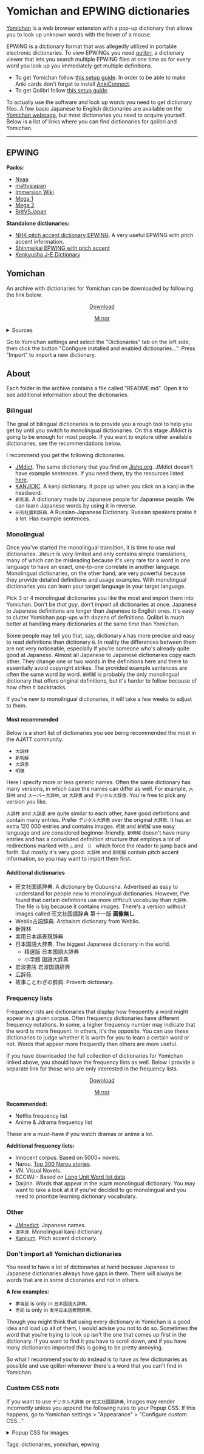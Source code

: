 # Yomichan and EPWING dictionaries

[Yomichan](https://foosoft.net/projects/yomichan)
is a web browser extension with a pop-up dictionary
that allows you to look up unknown words with the hover of a mouse.

EPWING is a dictionary format
that was allegedly utilized in portable electronic dictionaries.
To view EPWINGs you need [qolibri](https://aur.archlinux.org/packages/qolibri/),
a dictionary viewer that lets you search multiple EPWING files at one time
so for every word you look up you immediately get multiple definitions.

* To get Yomichan follow
[this setup guide](setting-up-yomichan.html).
In order to be able to make Anki cards don't forget to install
[AnkiConnect](https://ankiweb.net/shared/info/2055492159).
* To get Qolibri follow
[this setup guide](setting-up-qolibri.html).

To actually use the software and look up words you need to get dictionary files.
A few basic Japanese to English dictionaries are available on the
[Yomichan webpage](https://foosoft.net/projects/yomichan/index.html#dictionaries),
but most dictionaries you need to acquire yourself.
Below is a list of links where you can find dictionaries for qolibri and Yomichan.

****

## EPWING

**Packs:**

* [Nyaa](https://nyaa.iss.one/view/1194089)
* [mattvsjapan](https://www.mediafire.com/file/hr30l1pw004gac9/EPWINGs.rar/file)
* [Immersion Wiki](https://drive.google.com/drive/folders/1S8c70eKADlNkyW_Orz2B7Ge49xFQjg42)
* [Mega 1](https://mega.nz/folder/rIIHhAxb#d6GV9ZNTj9gUEaQtfGluqg)
* [Mega 2](https://mega.nz/folder/UxhhlKzb#9T8-35RugwmkuZ33oTqVrQ)
* [BritVSJapan](https://www.mediafire.com/folder/ldyklp3362pgg/Japanese_Dictionaries)

**Standalone dictionaries:**

* [NHK pitch accent dictionary EPWING](http://www.mediafire.com/file/sxmpse8n92c9oxg/NHKACT.zip).
A very useful EPWING with pitch accent information.
* [Shinmeikai EPWING with pitch accent](http://www.mediafire.com/file/q9b95d1ad9wnjxd/Shinmeikai.7z)
* [Kenkyusha J-E Dictionary](https://mega.nz/#F!dcoAlDSB!7ltFSsPmp1JfPhz6U5FaeQ)

## Yomichan

An archive with dictionaries for Yomichan can be downloaded by following the link below.

<p align="center">
	<a class="download_button" href="https://disk.yandex.com/d/dmS_-JVE2fkMDQ">Download</a>
</p>
<p align="center">
	<a href="https://t.me/ajatt_tools/115">Mirror</a>
</p>

<details>
<summary>Sources</summary>

The dictionaries were compiled from various places.
Below is a list of public folders that were used.

* [Immersion Wiki](https://drive.google.com/drive/folders/1S8jeDa5NJt76dn9tq52engRCFLjIzvN1)
* [This Mega folder](https://mega.nz/folder/rIIHhAxb#d6GV9ZNTj9gUEaQtfGluqg)
* [Shared](https://www.youtube.com/watch?v=5oxdPY9eH48) by mattvsjapan:
	* [Yomichan Dictionaries](https://www.mediafire.com/file/o3b6jt999dtd9vc/Yomichan_Dictionaries.zip/file)
	* [Shinmeikai5](https://mega.nz/file/A5cRxIpY#fcCGZyWX6cZoFYwKoKzbdHnxm_S86WM3PSbDA4ifKUM)
	* [Pitch Accent Dictionary](https://mega.nz/file/A5cRxIpY#fcCGZyWX6cZoFYwKoKzbdHnxm_S86WM3PSbDA4ifKUM)

</details>

Go to Yomichan settings and select the "Dictionaries" tab on the left side,
then click the button "Configure installed and enabled dictionaries…".
Press "Import" to import a new dictionary.

## About

Each folder in the archive contains a file called "README.md".
Open it to see additional information about the dictionaries.

### Bilingual

The goal of bilingual dictionaries is to provide you a rough tool
to help you get by until you switch to monolingual dictionaries.
On this stage JMdict is going to be enough for most people.
If you want to explore other available dictionaries, see the recommendations below.

I recommend you get the following dictionaries.

* [JMdict](https://www.edrdg.org/wiki/index.php/JMdict-EDICT_Dictionary_Project).
The same dictionary that you find on
[Jisho.org](https://jisho.org/).
JMdict doesn't have example sentences.
If you need them, try the resources listed
[here](resources.html#examples-and-pronunciations).
* [KANJIDIC](https://www.edrdg.org/wiki/index.php/KANJIDIC_Project).
A kanji dictionary.
It pops up when you click on a kanji in the headword.
* `新和英`.
A dictionary made by Japanese people for Japanese people.
We can learn Japanese words by using it in reverse.
* `研究社露和辞典`.
A Russian-Japanese Dictionary.
Russian speakers praise it a lot.
Has example sentences.

### Monolingual

Once you've started the monolingual transition, it is time to use real dictionaries.
`JMdict` is very limited and only contains simple translations, many of which can be misleading
because it's very rare for a word in one language to have an exact,
one-to-one correlate in another language.
Monolingual dictionaries, on the other hand, are very powerful because
they provide detailed definitions and usage examples.
With monolingual dictionaries you can learn your target language in your target language.

Pick 3 or 4 monolingual dictionaries you like the most and import them into Yomichan.
Don't be *that guy*, don't import all dictionaries at once.
Japanese to Japanese definitions are longer than Japanese to English ones.
It's easy to clutter Yomichan pop-ups with dozens of definitions.
Qolibri is much better at handling many dictionaries at the same time than Yomichan.

Some people may tell you that, say,
dictionary `A` has more precise and easy to read definitions than dictionary `B`.
In reality the differences between them are not very noticeable,
especially if you're someone who's already quite good at Japanese.
Almost all Japanese to Japanese dictionaries copy each other.
They change one or two words in the definitions here and there
to essentially avoid copyright strikes.
The provided example sentences are often the same word by word.
`新明解` is probably the only monolingual dictionary that offers original definitions,
but it's harder to follow because of how often it backtracks.

If you're new to monolingual dictionaries, it will take a few weeks to adjust to them.

#### Most recommended

Below is a short list of dictionaries you see being recommended the most in the AJATT community.

* `大辞林`
* `新明解`
* `大辞泉`
* `明鏡`

Here I specify more or less generic names.
Often the same dictionary has many versions,
in which case the names can differ as well.
For example, `大辞林` and `スーパー大辞林`,
or `大辞泉` and `デジタル大辞泉`.
You're free to pick any version you like.

`大辞林` and `大辞泉` are quite similar to each other,
have good definitions and contain many entries.
Prefer `デジタル大辞泉` over the original `大辞泉`.
It has an extra 120 000 entries and contains images.
`明鏡` and `新明解` use easy language and are considered beginner-friendly.
`新明解` doesn't have many entries and has a convoluted definition structure
that employs a lot of redirections marked with `△` and `（）`
which force the reader to jump back and forth.
But mostly it's very good.
`大辞林` and `新明解` contain pitch accent information,
so you may want to import them first.

#### Additional dictionaries

* 旺文社国語辞典.
A dictionary by Oubunsha.
Advertised as easy to understand for people new to monolingual dictionaries.
However, I've found that certain defintions use more difficult vocabulay than `大辞林`.
The file is big because it contains images.
There's a version without images called 旺文社国語辞典 第十一版 **画像無し**.
* Weblio古語辞典. Archaism dictionary from Weblio.
* 新辞林
* 実用日本語表現辞典
* 日本国語大辞典. The biggest Japanese dictionary in the world.
	* 精選版 日本国語大辞典
	* 小学館 国語大辞典
* 岩波書店 岩波国語辞典
* 広辞苑
* 故事ことわざの辞典. Proverb dictionary.

### Frequency lists

Frequency lists are dictionaries
that display how frequently a word might appear in a given corpus.
Often frequency dictionaries have different frequency notations.
In some, a higher frequency number may indicate that the word is more frequent.
In others, it's the opposite.
You can use these dictionaries to judge
whether it is worth for you to learn a certain word or not.
Words that appear more frequently than others are more useful.

If you have downloaded the full collection of dictionaries for Yomichan linked above,
you should have the frequency lists as well.
Below I provide a separate link for those who are only interested in the frequency lists.

<p align="center">
	<a class="download_button" href="https://disk.yandex.com/d/iaKHgFKTwjCMPw">Download</a>
</p>
<p align="center">
	<a href="https://t.me/ajatt_tools/109">Mirror</a>
</p>

**Recommended:**

* Netflix frequency list
* Anime & Jdrama frequency list

These are a must-have if you watch dramas or anime a lot.

**Additional frequency lists:**

* Innocent corpus. Based on 5000+ novels.
* Narou. [Top 300 Narou stories](http://wiki.wareya.moe/Narou).
* VN. Visual Novels.
* BCCWJ - Based on [Long Unit Word list data](https://ccd.ninjal.ac.jp/bccwj/en/freq-list.html).
* Daijirin. Words that appear in the `大辞林` monolingual dictionary.
You may want to take a look at it if you've decided to go monolingual
and you need to prioritize learning dictionary vocabulary.

### Other

* [JMnedict](https://www.edrdg.org/enamdict/enamdict_doc.html). Japanese names.
* `漢字源`. Monolingual kanji dictionary.
* [Kanjium](https://github.com/mifunetoshiro/kanjium). Pitch accent dictionary.

### Don't import all Yomichan dictionaries

You need to have a lot of dictionaries at hand
because Japanese to Japanese dictionaries always have gaps in them.
There will always be words that are in some dictionaries and not in others.

**A few examples:**
* `夢海鼠` is only in `日本国語大辞典`.
* `禿同` is only in `実用日本語表現辞典`.

Though you might think that using every dictionary in Yomichan is a good idea
and load up all of them, I would advise you not to do so.
Sometimes the word that you're trying to look up
isn't the one that comes up first in the dictionary.
If you want to find it you have to scroll down,
and if you have many dictionaries imported this is going to be pretty annoying.

So what I recommend you to do instead is to have as few dictionaries as possible
and use qolibri whenever there's a word that you can't find in Yomichan.

### Custom CSS note

If you want to use `デジタル大辞泉` or `旺文社国語辞典`,
images may render incorrectly unless you
append the following rules to your Popup CSS.
If this happens, go to Yomichan settings > "Appearance" > "Configure custom CSS...".

<details>
<summary>Popup CSS for images</summary>

```
.gloss-image-description {
    text-align: center;
}

.definition-item-content,
.gloss-image-link {
    max-width: 100%;
}

.gloss-image-container {
    background: none !important;
}

.gloss-image-link[data-has-aspect-ratio="true"] .gloss-image {
    position: static;
    max-height: 200px;
}

.gloss-image-link[data-has-aspect-ratio="true"] .gloss-image-aspect-ratio-sizer {
    display: none;
}

.gloss-image-container-overlay {
    display: none;
}

img {
    will-change: transform;
}
```

</details>

Tags: dictionaries, yomichan, epwing
